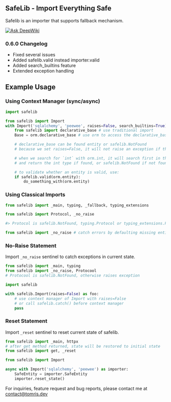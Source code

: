 ##  SafeLib - Import Everything Safe

Safelib is an importer that supports fallback mechanism.

[![Ask DeepWiki](https://deepwiki.com/badge.svg)](https://deepwiki.com/fswair/safe-typing)

### 0.6.0 Changelog

* Fixed several issues
* Added safelib.valid instead importer.valid
* Added search_builtins feature
* Extended exception handling

## Example Usage

### Using Context Manager (sync/async)
```python
import safelib

from safelib import Import
with Import('sqlalchemy', 'peewee', raises=False, search_builtins=True) as orm:
    from safelib import declarative_base # use traditional import
    Base = orm.declarative_base # use orm to access the declarative_base

    # declarative_base can be found entity or safelib.NotFound
    # because we set raises=False, it will not raise an exception if the entity is not found

    # when we search for `int` with orm.int, it will search first in the builtins module
    # and return the int type if found, or safelib.NotFound if not found.

    # to validate whether an entity is valid, use:
    if safelib.valid(orm.entity):
        do_something_with(orm.entity)
```

### Using Classical Imports

```python
from safelib import _main, typing, _fallback, typing_extensions

from safelib import Protocol, _no_raise

#> Protocol is safelib.NotFound, typing.Protocol or typing_extensions.Protocol

from safelib import _no_raise # catch errors by defaulting missing entities
```

### No-Raise Statement

Import `_no_raise` sentinel to catch exceptions in current state.

```python
from safelib import _main, typing
from safelib import _no_raise, Protocool
# Protocool is safelib.NotFound, otherwise raises exception

import safelib

with safelib.Import(raises=False) as foo:
    # use context manager of Import with raises=False
    # or call safelib.catch() before context manager
    pass
```

### Reset Statement

Import `_reset` sentinel to reset current state of safelib.

```python
from safelib import _main, httpx
# after get method returned, state will be restored to initial state
from safelib import get, _reset 
```

```python
from safelib import Import

async with Import('sqlalchemy', 'peewee') as importer:
    SafeEntity = importer.SafeEntity
    importer.reset_state()
```

For inquiries, feature request and bug reports, please contact me at contact@tomris.dev
